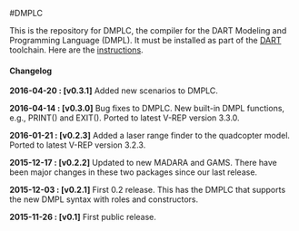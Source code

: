 #DMPLC

This is the repository for DMPLC, the compiler for the DART Modeling
and Programming Language (DMPL). It must be installed as part of the
[DART](https://github.com/cps-sei/dart) toolchain. Here are the
[instructions](https://github.com/cps-sei/dart/wiki/Building-DART-v0.2--(and-later)-Software).

#### Changelog
**2016-04-20 : [v0.3.1]** Added new scenarios to DMPLC.

**2016-04-14 : [v0.3.0]** Bug fixes to DMPLC. New built-in DMPL functions, e.g., PRINT() and EXIT(). Ported to latest V-REP version 3.3.0.

**2016-01-21 : [v0.2.3]** Added a laser range finder to the quadcopter model. Ported to latest V-REP version 3.2.3.
            
**2015-12-17 : [v0.2.2]** Updated to new MADARA and GAMS. There have been major changes in these two packages since our last release.

**2015-12-03 : [v0.2.1]** First 0.2 release. This has the DMPLC that supports the new DMPL syntax with roles and constructors.

**2015-11-26 : [v0.1]**   First public release.

